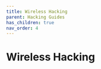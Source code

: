 ```yaml
---
title: Wireless Hacking
parent: Hacking Guides
has_children: true
nav_order: 4
---
```


# Wireless Hacking
